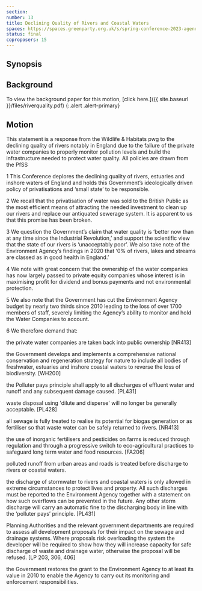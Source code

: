 ```yaml
---
section:
number: 13
title: Declining Quality of Rivers and Coastal Waters
spaces: https://spaces.greenparty.org.uk/s/spring-conference-2023-agenda-forum/?contentId=119559
status: final
coproposers: 15
---
```

## Synopsis

## Background
To view the background paper for this motion, [click here.]({{ site.baseurl }}/files/riverquality.pdf)
{:.alert .alert-primary}

## Motion
This statement is a response from the Wildlife & Habitats pwg to the declining quality of rivers notably in England due to the failure of the private water companies to properly monitor pollution levels and build the infrastructure needed to protect water quality.  All policies are drawn from the PfSS

1 This Conference deplores the declining quality of rivers, estuaries and inshore waters of England and holds this Government’s ideologically driven policy of privatisations and ‘small state’ to be responsible.

2 We recall that the privatisation of water was sold to the British Public as the most efficient means of attracting the needed investment to clean up our rivers and replace our antiquated sewerage system.  It is apparent to us that this promise has been broken.

3 We question the Government’s claim that water quality is ‘better now than at any time since the Industrial Revolution,’ and support the scientific view that the state of our rivers is ‘unacceptably poor’. We also take note of the Environment Agency’s findings in 2020 that ‘0% of rivers, lakes and streams are classed as in good health in England.’

4 We note with great concern that the ownership of the water companies has now largely passed to private equity companies whose interest is in maximising profit for dividend and bonus payments and not environmental protection.

5 We also note that the Government has cut the Environment Agency budget by nearly two thirds since 2010 leading to the loss of over 1700 members of staff, severely limiting the Agency’s ability to monitor and hold the Water Companies to account.

6  We therefore demand that:

the private water companies are taken back into public ownership [NR413]

the Government develops and implements a comprehensive national conservation and regeneration strategy for nature to include all bodies of freshwater, estuaries and inshore coastal waters to reverse the loss of biodiversity.  [WH200]

the Polluter pays principle shall apply to all discharges of effluent water and runoff and any subsequent damage caused.  [PL431]

waste disposal using 'dilute and disperse' will no longer be generally acceptable. [PL428]

all sewage is fully treated to realise its potential for biogas generation or as fertiliser so that waste water can be safely returned to rivers.  [NR413]

the use of inorganic fertilisers and pesticides on farms is reduced through regulation and through a progressive switch to eco-agricultural practices to safeguard long term water and food resources. [FA206]

polluted runoff from urban areas and roads is treated before discharge to rivers or coastal waters.

the discharge of stormwater to rivers and coastal waters is only allowed in extreme circumstances to protect lives and property.  All such discharges must be reported to the Environment Agency together with a statement on how such overflows can be prevented in the future.  Any other storm discharge will carry an automatic fine to the discharging body in line with the ‘polluter pays’ principle.  [PL431]

Planning Authorities and the relevant government departments are required to assess all development proposals for their impact on the sewage and drainage systems.  Where proposals risk overloading the system the developer will be required to show how they will increase capacity for safe discharge of waste and drainage water, otherwise the proposal will be refused. [LP 203, 306, 406]

the Government restores the grant to the Environment Agency to at least its value in 2010 to enable the Agency  to carry out its monitoring and enforcement responsibilities.
